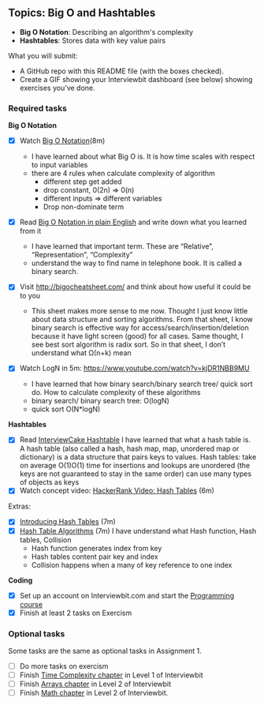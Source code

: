 ## Topics: Big O and Hashtables

* **Big O Notation**: Describing an algorithm's complexity
* **Hashtables**: Stores data with key value pairs

What you will submit:
- A GitHub repo with this README file (with the boxes checked).
- Create a GIF showing your Interviewbit dashboard (see below) showing exercises you've done.

### Required tasks

**Big O Notation**

- [x] Watch [Big O Notation](https://www.youtube.com/watch?v=v4cd1O4zkGw)(8m)
  - I have learned about what Big O is. It is how time scales with respect to input variables
  - there are 4 rules when calculate complexity of algorithm
	* different step get added
	* drop constant, 0(2n) => 0(n)
	* different inputs => different variables
	* Drop non-dominate term
- [x] Read [Big O Notation in plain English](http://stackoverflow.com/questions/487258/what-is-a-plain-english-explanation-of-big-o-notation) and write down what you learned from it
  - I have learned that important term. These are “Relative”, “Representation”, “Complexity”
  - understand the way to find name in telephone book. It is called a binary search.

- [x] Visit http://bigocheatsheet.com/ and think about how useful it could be to you
  - This sheet makes more sense to me now. Thought I just know little about data structure and sorting algorithms. From that sheet, I know binary search is effective way for access/search/insertion/deletion because it have light screen (good) for all cases. Same thought, I see best sort algorithm is radix sort. So in that sheet, I don’t understand what Ω(n+k) mean

- [x] Watch LogN in 5m: https://www.youtube.com/watch?v=kjDR1NBB9MU
  - I have learned that how binary search/binary search tree/ quick sort do. How to calculate complexity of these algorithms
  - binary search/ binary search tree: O(logN)
  - quick sort O(N*logN)

**Hashtables**

- [x] Read [InterviewCake Hashtable](https://www.interviewcake.com/concept/java/hash-map?)
	I have learned that what a hash table is. A hash table (also called a hash, hash map, map, unordered map or dictionary) is a data structure that pairs keys to values.
	Hash tables:
		take on average O(1)O(1) time for insertions and lookups
		are unordered (the keys are not guaranteed to stay in the same order)
		can use many types of objects as keys
- [x] Watch concept video: [HackerRank Video: Hash Tables](https://www.youtube.com/watch?v=shs0KM3wKv8) (6m)

Extras:
- [x] [Introducing Hash Tables](https://www.youtube.com/watch?v=MfhjkfocRR0) (7m)
- [x] [Hash Table Algorithms](https://www.youtube.com/watch?v=Ke_tII6Y0GE) (7m)
	I have understand what Hash function, Hash tables, Collision
	+ Hash function generates index from key
	+ Hash tables content pair key and index
	+ Collision happens when a many of key reference to one index

**Coding**

- [x] Set up an account on Interviewbit.com and start the [Programming course](htts://www.interviewbit.com/courses/programming/)
- [x] Finish at least 2 tasks on Exercism

### Optional tasks

Some tasks are the same as optional tasks in Assignment 1.

- [ ] Do more tasks on exercism
- [ ] Finish [Time Complexity chapter](https://www.interviewbit.com/courses/programming/topics/time-complexity) in Level 1 of Interviewbit
- [ ] Finish [Arrays chapter]((https://www.interviewbit.com/courses/programming/topics/arrays/)) in Level 2 of Interviewbit
- [ ] Finish [Math chapter](https://www.interviewbit.com/courses/programming/topics/math/) in Level 2 of Interviewbit.
